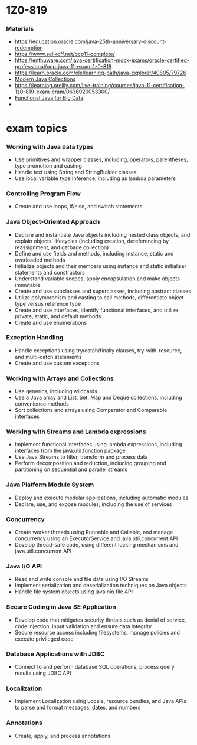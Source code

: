 # 1Z0-819

### Materials
* https://education.oracle.com/java-25th-anniversary-discount-redemption
* https://www.selikoff.net/ocp11-complete/
* https://enthuware.com/java-certification-mock-exams/oracle-certified-professional/ocp-java-11-exam-1z0-819
* https://learn.oracle.com/ols/learning-path/java-explorer/40805/79726
* [Modern Java Collections](https://learning.oreilly.com/videos/modern-java-collections/9780134663524/)
* https://learning.oreilly.com/live-training/courses/java-11-certification-1z0-819-exam-cram/0636920053300/
* [Functional Java for Big Data](https://learning.oreilly.com/live-training/courses/functional-java-for-big-data/0636920053045/)
* 

# exam topics
### Working with Java data types

* Use primitives and wrapper classes, including, operators, parentheses, type promotion and casting
* Handle text using String and StringBuilder classes
* Use local variable type inference, including as lambda parameters

### Controlling Program Flow

* Create and use loops, if/else, and switch statements

### Java Object-Oriented Approach

* Declare and instantiate Java objects including nested class objects, and explain objects' lifecycles (including creation, dereferencing by reassignment, and garbage collection)
* Define and use fields and methods, including instance, static and overloaded methods
* Initialize objects and their members using instance and static initialiser statements and constructors
* Understand variable scopes, apply encapsulation and make objects immutable
* Create and use subclasses and superclasses, including abstract classes
* Utilize polymorphism and casting to call methods, differentiate object type versus reference type
* Create and use interfaces, identify functional interfaces, and utilize private, static, and default methods
* Create and use enumerations

### Exception Handling

* Handle exceptions using try/catch/finally clauses, try-with-resource, and multi-catch statements
* Create and use custom exceptions

### Working with Arrays and Collections

* Use generics, including wildcards
* Use a Java array and List, Set, Map and Deque collections, including convenience methods
* Sort collections and arrays using Comparator and Comparable interfaces

### Working with Streams and Lambda expressions

* Implement functional interfaces using lambda expressions, including interfaces from the java.util.function package
* Use Java Streams to filter, transform and process data
* Perform decomposition and reduction, including grouping and partitioning on sequential and parallel streams

### Java Platform Module System

* Deploy and execute modular applications, including automatic modules
* Declare, use, and expose modules, including the use of services

### Concurrency

* Create worker threads using Runnable and Callable, and manage concurrency using an ExecutorService and java.util.concurrent API
* Develop thread-safe code, using different locking mechanisms and java.util.concurrent API

### Java I/O API

* Read and write console and file data using I/O Streams
* Implement serialization and deserialization techniques on Java objects
* Handle file system objects using java.nio.file API

### Secure Coding in Java SE Application

* Develop code that mitigates security threats such as denial of service, code injection, input validation and ensure data integrity
* Secure resource access including filesystems, manage policies and execute privileged code

### Database Applications with JDBC

* Connect to and perform database SQL operations, process query results using JDBC API

### Localization

* Implement Localization using Locale, resource bundles, and Java APIs to parse and format messages, dates, and numbers

### Annotations

* Create, apply, and process annotations
